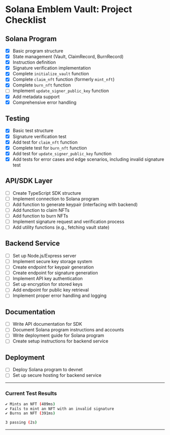 # Solana Emblem Vault: Project Checklist

## Solana Program

- [x] Basic program structure
- [x] State management (Vault, ClaimRecord, BurnRecord)
- [x] Instruction definition
- [x] Signature verification implementation
- [x] Complete `initialize_vault` function
- [x] Complete `claim_nft` function (formerly `mint_nft`)
- [x] Complete `burn_nft` function
- [ ] Implement `update_signer_public_key` function
- [x] Add metadata support
- [x] Comprehensive error handling

## Testing

- [x] Basic test structure
- [x] Signature verification test
- [x] Add test for `claim_nft` function
- [x] Complete test for `burn_nft` function
- [x] Add test for `update_signer_public_key` function
- [x] Add tests for error cases and edge scenarios, including invalid signature test

## API/SDK Layer

- [ ] Create TypeScript SDK structure
- [ ] Implement connection to Solana program
- [ ] Add function to generate keypair (interfacing with backend)
- [ ] Add function to claim NFTs
- [ ] Add function to burn NFTs
- [ ] Implement signature request and verification process
- [ ] Add utility functions (e.g., fetching vault state)

## Backend Service

- [ ] Set up Node.js/Express server
- [ ] Implement secure key storage system
- [ ] Create endpoint for keypair generation
- [ ] Create endpoint for signature generation
- [ ] Implement API key authentication
- [ ] Set up encryption for stored keys
- [ ] Add endpoint for public key retrieval
- [ ] Implement proper error handling and logging

## Documentation

- [ ] Write API documentation for SDK
- [ ] Document Solana program instructions and accounts
- [ ] Write deployment guide for Solana program
- [ ] Create setup instructions for backend service

## Deployment

- [ ] Deploy Solana program to devnet
- [ ] Set up secure hosting for backend service

---

### Current Test Results

```bash
✔ Mints an NFT (409ms)
✔ Fails to mint an NFT with an invalid signature
✔ Burns an NFT (391ms)

3 passing (2s)
```

---
